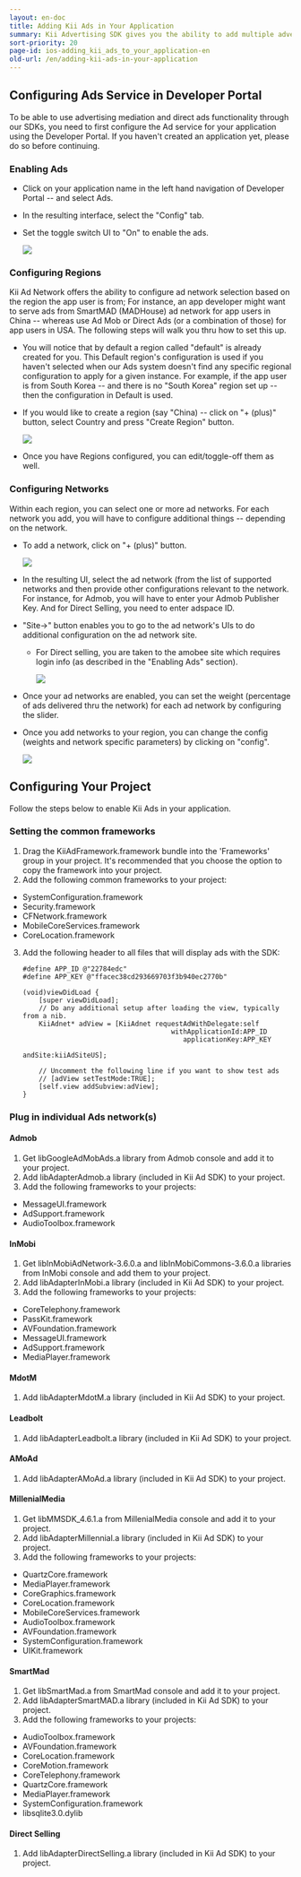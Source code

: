 ```yaml
---
layout: en-doc
title: Adding Kii Ads in Your Application
summary: Kii Advertising SDK gives you the ability to add multiple advertising networks with only a few lines of client code. Networks are managed in real-time from the developer portal, so changing ad networks or adding new ones no longer requires you to update your client-side code.
sort-priority: 20
page-id: ios-adding_kii_ads_to_your_application-en
old-url: /en/adding-kii-ads-in-your-application
---
```

## Configuring Ads Service in Developer Portal

To be able to use advertising mediation and direct ads functionality through our SDKs, you need to first configure the Ad service for your application using the Developer Portal. If you haven't created an application yet, please do so before continuing.

### Enabling Ads

* Click on your application name in the left hand navigation of Developer Portal -- and select Ads.
* In the resulting interface, select the "Config" tab.
* Set the toggle switch UI to "On" to enable the ads.

    ![](01.png)

### Configuring Regions

Kii Ad Network offers the ability to configure ad network selection based on the region the app user is from; For instance, an app developer might want to serve ads from SmartMAD (MADHouse) ad network for app users in China -- whereas use Ad Mob or Direct Ads (or a combination of those) for app users in USA. The following steps will walk you thru how to set this up.

* You will notice that by default a region called "default" is already created for you. This Default region's configuration is used if you haven't selected when our Ads system doesn't find any specific regional configuration to apply for a given instance. For example, if the app user is from South Korea -- and there is no "South Korea" region set up -- then the configuration in Default is used.
* If you would like to create a region (say "China) -- click on "+ (plus)" button, select Country and press "Create Region" button.

    ![](02.png)

* Once you have Regions configured, you can edit/toggle-off them as well.

### Configuring Networks

Within each region, you can select one or more ad networks. For each network you add, you will have to configure additional things -- depending on the network.

* To add a network, click on "+ (plus)" button.

    ![](03.png)

* In the resulting UI, select the ad network (from the list of supported networks and then provide other configurations relevant to the network. For instance, for Admob, you will have to enter your Admob Publisher Key. And for Direct Selling, you need to enter adspace ID.
* "Site-&gt;" button enables you to go to the ad network's UIs to do additional configuration on the ad network site.
  * For Direct selling, you are taken to the amobee site which requires login info (as described in the "Enabling Ads" section).

    ![](04.png)

* Once your ad networks are enabled, you can set the weight (percentage of ads delivered thru the network) for each ad network by configuring the slider.
* Once you add networks to your region, you can change the config (weights and network specific parameters) by clicking on "config".

    ![](05.png)

## Configuring Your Project

Follow the steps below to enable Kii Ads in your application.

### Setting the common frameworks

1. Drag the KiiAdFramework.framework bundle into the 'Frameworks' group in your project.  It's recommended that you choose the option to copy the framework into your project.
2. Add the following common frameworks to your project:
  * SystemConfiguration.framework
  * Security.framework
  * CFNetwork.framework
  * MobileCoreServices.framework
  * CoreLocation.framework
3. Add the following header to all files that will display ads with the SDK:

    ```objc
    #define APP_ID @"22784edc"
    #define APP_KEY @"ffacec38cd293669703f3b940ec2770b"

    (void)viewDidLoad {
        [super viewDidLoad];
        // Do any additional setup after loading the view, typically from a nib.
        KiiAdnet* adView = [KiiAdnet requestAdWithDelegate:self
                                         withApplicationId:APP_ID
                                            applicationKey:APP_KEY
                                                   andSite:kiiAdSiteUS];

        // Uncomment the following line if you want to show test ads
        // [adView setTestMode:TRUE];
        [self.view addSubview:adView];
    }
    ```

### Plug in individual Ads network(s)

#### Admob

1. Get libGoogleAdMobAds.a library from Admob console and add it to your project.
2. Add libAdapterAdmob.a library (included in Kii Ad SDK) to your project.
3. Add the following frameworks to your projects:
  * MessageUI.framework
  * AdSupport.framework&nbsp;
  * AudioToolbox.framework

#### InMobi

1. Get libInMobiAdNetwork-3.6.0.a and libInMobiCommons-3.6.0.a libraries from InMobi console and add them to your project.
2. Add libAdapterInMobi.a library (included in Kii Ad SDK) to your project.
3. Add the following frameworks to your projects:
  * CoreTelephony.framework
  * PassKit.framework
  * AVFoundation.framework
  * MessageUI.framework
  * AdSupport.framework
  * MediaPlayer.framework

#### MdotM

1. Add libAdapterMdotM.a library (included in Kii Ad SDK) to your project.

#### Leadbolt

1. Add libAdapterLeadbolt.a library (included in Kii Ad SDK) to your project.

#### AMoAd

1. Add libAdapterAMoAd.a library (included in Kii Ad SDK) to your project.

#### MillenialMedia

1. Get libMMSDK_4.6.1.a from MillenialMedia console and add it to your project.
2. Add libAdapterMillennial.a library (included in Kii Ad SDK) to your project.
3. Add the following frameworks to your projects:
  * QuartzCore.framework
  * MediaPlayer.framework
  * CoreGraphics.framework
  * CoreLocation.framework
  * MobileCoreServices.framework
  * AudioToolbox.framework
  * AVFoundation.framework
  * SystemConfiguration.framework
  * UIKit.framework

#### SmartMad

1. Get libSmartMad.a from SmartMad console and add it to your project.
2. Add libAdapterSmartMAD.a library (included in Kii Ad SDK) to your project.
3. Add the following frameworks to your projects:
  * AudioToolbox.framework
  * AVFoundation.framework
  * CoreLocation.framework
  * CoreMotion.framework
  * CoreTelephony.framework
  * QuartzCore.framework
  * MediaPlayer.framework
  * SystemConfiguration.framework
  * libsqlite3.0.dylib

#### Direct Selling

1. Add libAdapterDirectSelling.a library (included in Kii Ad SDK) to your project.
